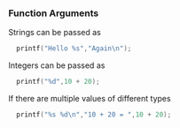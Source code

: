 ### Function Arguments
Strings can be passed as
```c
  printf("Hello %s","Again\n");
```
Integers can be passed as
```c
  printf("%d",10 + 20);
```
If there are multiple values of different types
```c
  printf("%s %d\n","10 + 20 = ",10 + 20);
```
